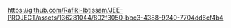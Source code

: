 https://github.com/Rafiki-Ibtissam/JEE-PROJECT/assets/136281044/802f3050-bbc3-4388-9240-7704dd6cf4b4

